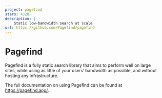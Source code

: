 ```yaml
---
project: pagefind
stars: 4328
description: |-
    Static low-bandwidth search at scale
url: https://github.com/Pagefind/pagefind
---
```


# Pagefind

Pagefind is a fully static search library that aims to perform well on large sites, while using as little of your users’ bandwidth as possible, and without hosting any infrastructure.

The full documentation on using Pagefind can be found at https://pagefind.app/.

